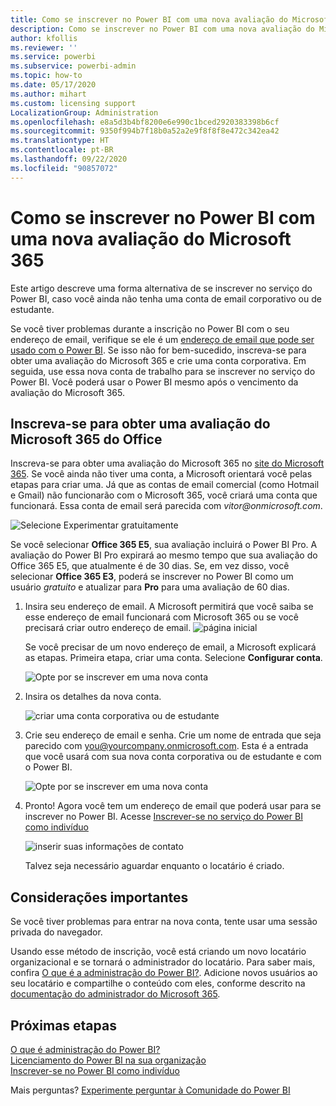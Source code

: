 ```yaml
---
title: Como se inscrever no Power BI com uma nova avaliação do Microsoft 365
description: Como se inscrever no Power BI com uma nova avaliação do Microsoft 365
author: kfollis
ms.reviewer: ''
ms.service: powerbi
ms.subservice: powerbi-admin
ms.topic: how-to
ms.date: 05/17/2020
ms.author: mihart
ms.custom: licensing support
LocalizationGroup: Administration
ms.openlocfilehash: e8a5d3b4bf8200e6e990c1bced2920383398b6cf
ms.sourcegitcommit: 9350f994b7f18b0a52a2e9f8f8f8e472c342ea42
ms.translationtype: HT
ms.contentlocale: pt-BR
ms.lasthandoff: 09/22/2020
ms.locfileid: "90857072"
---
```

# <a name="signing-up-for-power-bi-with-a-new-microsoft-365-trial"></a>Como se inscrever no Power BI com uma nova avaliação do Microsoft 365

Este artigo descreve uma forma alternativa de se inscrever no serviço do Power BI, caso você ainda não tenha uma conta de email corporativo ou de estudante.

Se você tiver problemas durante a inscrição no Power BI com o seu endereço de email, verifique se ele é um [endereço de email que pode ser usado com o Power BI](../fundamentals/service-self-service-signup-for-power-bi.md#supported-email-addresses). Se isso não for bem-sucedido, inscreva-se para obter uma avaliação do Microsoft 365 e crie uma conta corporativa. Em seguida, use essa nova conta de trabalho para se inscrever no serviço do Power BI. Você poderá usar o Power BI mesmo após o vencimento da avaliação do Microsoft 365.

## <a name="sign-up-for-a-microsoft-365-trial-of-office"></a>Inscreva-se para obter uma avaliação do Microsoft 365 do Office

Inscreva-se para obter uma avaliação do Microsoft 365 no [site do Microsoft 365](https://www.microsoft.com/microsoft-365/business/compare-more-office-365-for-business-plans). Se você ainda não tiver uma conta, a Microsoft orientará você pelas etapas para criar uma. Já que as contas de email comercial (como Hotmail e Gmail) não funcionarão com o Microsoft 365, você criará uma conta que funcionará.  Essa conta de email será parecida com *vitor\@onmicrosoft.com*.

![Selecione Experimentar gratuitamente](media/service-admin-signing-up-for-power-bi-with-a-new-office-365-trial/power-bi-try-free.png)

Se você selecionar **Office 365 E5**, sua avaliação incluirá o Power BI Pro. A avaliação do Power BI Pro expirará ao mesmo tempo que sua avaliação do Office 365 E5, que atualmente é de 30 dias. Se, em vez disso, você selecionar **Office 365 E3**, poderá se inscrever no Power BI como um usuário *gratuito* e atualizar para **Pro** para uma avaliação de 60 dias. 

1. Insira seu endereço de email. A Microsoft permitirá que você saiba se esse endereço de email funcionará com Microsoft 365 ou se você precisará criar outro endereço de email.  ![página inicial](media/service-admin-signing-up-for-power-bi-with-a-new-office-365-trial/power-bi-setup.png)

    Se você precisar de um novo endereço de email, a Microsoft explicará as etapas. Primeira etapa, criar uma conta. Selecione **Configurar conta**.

    ![Opte por se inscrever em uma nova conta](media/service-admin-signing-up-for-power-bi-with-a-new-office-365-trial/power-bi-email.png)

2. Insira os detalhes da nova conta.

    ![criar uma conta corporativa ou de estudante](media/service-admin-signing-up-for-power-bi-with-a-new-office-365-trial/power-bi-enter-info.png)

3. Crie seu endereço de email e senha. Crie um nome de entrada que seja parecido com you@yourcompany.onmicrosoft.com. Esta é a entrada que você usará com sua nova conta corporativa ou de estudante e com o Power BI.

    ![Opte por se inscrever em uma nova conta](media/service-admin-signing-up-for-power-bi-with-a-new-office-365-trial/power-bi-create-account.png)

4. Pronto!  Agora você tem um endereço de email que poderá usar para se inscrever no Power BI. Acesse [Inscrever-se no serviço do Power BI como indivíduo](../fundamentals/service-self-service-signup-for-power-bi.md)

     ![inserir suas informações de contato](media/service-admin-signing-up-for-power-bi-with-a-new-office-365-trial/power-bi-thank.png)

    Talvez seja necessário aguardar enquanto o locatário é criado.

## <a name="important-considerations"></a>Considerações importantes

Se você tiver problemas para entrar na nova conta, tente usar uma sessão privada do navegador.

Usando esse método de inscrição, você está criando um novo locatário organizacional e se tornará o administrador do locatário. Para saber mais, confira [O que é a administração do Power BI?](service-admin-administering-power-bi-in-your-organization.md). Adicione novos usuários ao seu locatário e compartilhe o conteúdo com eles, conforme descrito na [documentação do administrador do Microsoft 365](https://support.office.com/article/Add-users-individually-to-Office-365---Admin-Help-1970f7d6-03b5-442f-b385-5880b9c256ec).

## <a name="next-steps"></a>Próximas etapas

[O que é administração do Power BI?](service-admin-administering-power-bi-in-your-organization.md)  
[Licenciamento do Power BI na sua organização](service-admin-licensing-organization.md)  
[Inscrever-se no Power BI como indivíduo](../fundamentals/service-self-service-signup-for-power-bi.md)

Mais perguntas? [Experimente perguntar à Comunidade do Power BI](https://community.powerbi.com/)
